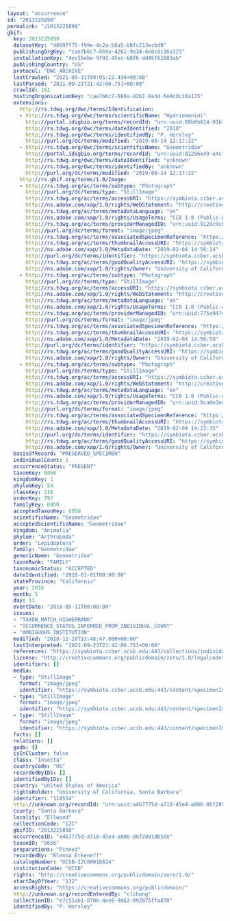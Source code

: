 ```yaml
---
layout: "occurrence"
id: "2013225890"
permalink: "/2013225890"
gbif:
  key: 2013225890
  datasetKey: "d6097f75-f99e-4c2a-b8a5-b0fc213ecbd0"
  publishingOrgKey: "cae7b6c7-669a-4261-9a34-6e8cdc16a125"
  installationKey: "4ec55ebe-9f92-45ec-b076-dd45f61003ab"
  publishingCountry: "US"
  protocol: "DWC_ARCHIVE"
  lastCrawled: "2021-09-11T09:05:22.434+00:00"
  lastParsed: "2021-09-23T21:42:00.751+00:00"
  crawlId: 161
  hostingOrganizationKey: "cae7b6c7-669a-4261-9a34-6e8cdc16a125"
  extensions:
    http://rs.tdwg.org/dwc/terms/Identification:
    - http://rs.tdwg.org/dwc/terms/scientificName: "Hydriomenini"
      http://portal.idigbio.org/terms/recordId: "urn:uuid:80b6b614-93b7-4d84-8395-cba0620e071d"
      http://rs.tdwg.org/dwc/terms/dateIdentified: "2018"
      http://rs.tdwg.org/dwc/terms/identifiedBy: "P. Horsley"
      http://purl.org/dc/terms/modified: "2019-08-14 12:17:22"
    - http://rs.tdwg.org/dwc/terms/scientificName: "Geometridae"
      http://portal.idigbio.org/terms/recordId: "urn:uuid:82296e49-e4cf-451a-a985-2d072213a0c2"
      http://rs.tdwg.org/dwc/terms/dateIdentified: "unknown"
      http://rs.tdwg.org/dwc/terms/identifiedBy: "unknown"
      http://purl.org/dc/terms/modified: "2019-08-14 12:17:22"
    http://rs.gbif.org/terms/1.0/Image:
    - http://rs.tdwg.org/ac/terms/subtype: "Photograph"
      http://purl.org/dc/terms/type: "StillImage"
      http://rs.tdwg.org/ac/terms/accessURI: "https://symbiota.ccber.ucsb.edu:443/content/specimenImages/UCSB_IZC/UCSB-IZC00018/UCSB-IZC00018624_1_lg.jpg"
      http://ns.adobe.com/xap/1.0/rights/WebStatement: "http://creativecommons.org/publicdomain/zero/1.0/"
      http://rs.tdwg.org/ac/terms/metadataLanguage: "en"
      http://ns.adobe.com/xap/1.0/rights/UsageTerms: "CC0 1.0 (Public-domain)"
      http://rs.tdwg.org/ac/terms/providerManagedID: "urn:uuid:9128c9c8-f93f-4580-8a4a-f909b5d1d66e"
      http://purl.org/dc/terms/format: "image/jpeg"
      http://rs.tdwg.org/ac/terms/associatedSpecimenReference: "https://symbiota.ccber.ucsb.edu:443/collections/individual/index.php?occid=118534"
      http://rs.tdwg.org/ac/terms/thumbnailAccessURI: "https://symbiota.ccber.ucsb.edu:443/content/specimenImages/UCSB_IZC/UCSB-IZC00018/UCSB-IZC00018624_1_tn.jpg"
      http://ns.adobe.com/xap/1.0/MetadataDate: "2019-02-04 14:56:14"
      http://purl.org/dc/terms/identifier: "https://symbiota.ccber.ucsb.edu:443/content/specimenImages/UCSB_IZC/UCSB-IZC00018/UCSB-IZC00018624_1_lg.jpg"
      http://rs.tdwg.org/ac/terms/goodQualityAccessURI: "https://symbiota.ccber.ucsb.edu:443/content/specimenImages/UCSB_IZC/UCSB-IZC00018/UCSB-IZC00018624_1.jpg"
      http://ns.adobe.com/xap/1.0/rights/Owner: "University of California, Santa Barbara"
    - http://rs.tdwg.org/ac/terms/subtype: "Photograph"
      http://purl.org/dc/terms/type: "StillImage"
      http://rs.tdwg.org/ac/terms/accessURI: "https://symbiota.ccber.ucsb.edu:443/content/specimenImages/UCSB_IZC/UCSB-IZC00018/UCSB-IZC00018624_2_lg.jpg"
      http://ns.adobe.com/xap/1.0/rights/WebStatement: "http://creativecommons.org/publicdomain/zero/1.0/"
      http://rs.tdwg.org/ac/terms/metadataLanguage: "en"
      http://ns.adobe.com/xap/1.0/rights/UsageTerms: "CC0 1.0 (Public-domain)"
      http://rs.tdwg.org/ac/terms/providerManagedID: "urn:uuid:775a9474-fb1b-4204-8fef-e0cb13fca0c7"
      http://purl.org/dc/terms/format: "image/jpeg"
      http://rs.tdwg.org/ac/terms/associatedSpecimenReference: "https://symbiota.ccber.ucsb.edu:443/collections/individual/index.php?occid=118534"
      http://rs.tdwg.org/ac/terms/thumbnailAccessURI: "https://symbiota.ccber.ucsb.edu:443/content/specimenImages/UCSB_IZC/UCSB-IZC00018/UCSB-IZC00018624_2_tn.jpg"
      http://ns.adobe.com/xap/1.0/MetadataDate: "2019-02-04 14:56:50"
      http://purl.org/dc/terms/identifier: "https://symbiota.ccber.ucsb.edu:443/content/specimenImages/UCSB_IZC/UCSB-IZC00018/UCSB-IZC00018624_2_lg.jpg"
      http://rs.tdwg.org/ac/terms/goodQualityAccessURI: "https://symbiota.ccber.ucsb.edu:443/content/specimenImages/UCSB_IZC/UCSB-IZC00018/UCSB-IZC00018624_2.jpg"
      http://ns.adobe.com/xap/1.0/rights/Owner: "University of California, Santa Barbara"
    - http://rs.tdwg.org/ac/terms/subtype: "Photograph"
      http://purl.org/dc/terms/type: "StillImage"
      http://rs.tdwg.org/ac/terms/accessURI: "https://symbiota.ccber.ucsb.edu:443/content/specimenImages/UCSB_IZC/UCSB-IZC00018/UCSB-IZC00018624_lg.jpg"
      http://ns.adobe.com/xap/1.0/rights/WebStatement: "http://creativecommons.org/publicdomain/zero/1.0/"
      http://rs.tdwg.org/ac/terms/metadataLanguage: "en"
      http://ns.adobe.com/xap/1.0/rights/UsageTerms: "CC0 1.0 (Public-domain)"
      http://rs.tdwg.org/ac/terms/providerManagedID: "urn:uuid:9ca0e3ec-7e06-4552-8ab8-9493111a24c6"
      http://purl.org/dc/terms/format: "image/jpeg"
      http://rs.tdwg.org/ac/terms/associatedSpecimenReference: "https://symbiota.ccber.ucsb.edu:443/collections/individual/index.php?occid=118534"
      http://rs.tdwg.org/ac/terms/thumbnailAccessURI: "https://symbiota.ccber.ucsb.edu:443/content/specimenImages/UCSB_IZC/UCSB-IZC00018/UCSB-IZC00018624_tn.jpg"
      http://ns.adobe.com/xap/1.0/MetadataDate: "2019-02-04 14:22:35"
      http://purl.org/dc/terms/identifier: "https://symbiota.ccber.ucsb.edu:443/content/specimenImages/UCSB_IZC/UCSB-IZC00018/UCSB-IZC00018624_lg.jpg"
      http://rs.tdwg.org/ac/terms/goodQualityAccessURI: "https://symbiota.ccber.ucsb.edu:443/content/specimenImages/UCSB_IZC/UCSB-IZC00018/UCSB-IZC00018624.jpg"
      http://ns.adobe.com/xap/1.0/rights/Owner: "University of California, Santa Barbara"
  basisOfRecord: "PRESERVED_SPECIMEN"
  individualCount: 1
  occurrenceStatus: "PRESENT"
  taxonKey: 6950
  kingdomKey: 1
  phylumKey: 54
  classKey: 216
  orderKey: 797
  familyKey: 6950
  acceptedTaxonKey: 6950
  scientificName: "Geometridae"
  acceptedScientificName: "Geometridae"
  kingdom: "Animalia"
  phylum: "Arthropoda"
  order: "Lepidoptera"
  family: "Geometridae"
  genericName: "Geometridae"
  taxonRank: "FAMILY"
  taxonomicStatus: "ACCEPTED"
  dateIdentified: "2018-01-01T00:00:00"
  stateProvince: "California"
  year: 2016
  month: 5
  day: 11
  eventDate: "2016-05-11T00:00:00"
  issues:
  - "TAXON_MATCH_HIGHERRANK"
  - "OCCURRENCE_STATUS_INFERRED_FROM_INDIVIDUAL_COUNT"
  - "AMBIGUOUS_INSTITUTION"
  modified: "2020-12-28T12:48:47.000+00:00"
  lastInterpreted: "2021-09-23T21:42:00.751+00:00"
  references: "https://symbiota.ccber.ucsb.edu:443/collections/individual/index.php?occid=118534"
  license: "http://creativecommons.org/publicdomain/zero/1.0/legalcode"
  identifiers: []
  media:
  - type: "StillImage"
    format: "image/jpeg"
    identifier: "https://symbiota.ccber.ucsb.edu:443/content/specimenImages/UCSB_IZC/UCSB-IZC00018/UCSB-IZC00018624_2_lg.jpg"
  - type: "StillImage"
    format: "image/jpeg"
    identifier: "https://symbiota.ccber.ucsb.edu:443/content/specimenImages/UCSB_IZC/UCSB-IZC00018/UCSB-IZC00018624_lg.jpg"
  - type: "StillImage"
    format: "image/jpeg"
    identifier: "https://symbiota.ccber.ucsb.edu:443/content/specimenImages/UCSB_IZC/UCSB-IZC00018/UCSB-IZC00018624_1_lg.jpg"
  facts: []
  relations: []
  gadm: {}
  isInCluster: false
  class: "Insecta"
  countryCode: "US"
  recordedByIDs: []
  identifiedByIDs: []
  country: "United States of America"
  rightsHolder: "University of California, Santa Barbara"
  identifier: "118534"
  http://unknown.org/recordId: "urn:uuid:a4b7775d-a710-45e4-a006-86f2891db5de"
  county: "Santa Barbara"
  locality: "Ellwood"
  collectionCode: "IZC"
  gbifID: "2013225890"
  occurrenceID: "a4b7775d-a710-45e4-a006-86f2891db5de"
  taxonID: "5656"
  preparations: "Pinned"
  recordedBy: "Elenna Erkeneff"
  catalogNumber: "UCSB-IZC00018624"
  institutionCode: "UCSB"
  rights: "http://creativecommons.org/publicdomain/zero/1.0/"
  startDayOfYear: "132"
  accessRights: "https://creativecommons.org/publicdomain/"
  http://unknown.org/recordEnteredBy: "clchung"
  collectionID: "e7c51ab1-870b-4ee8-9d62-092875ffa870"
  identifiedBy: "P. Horsley"
---
```

